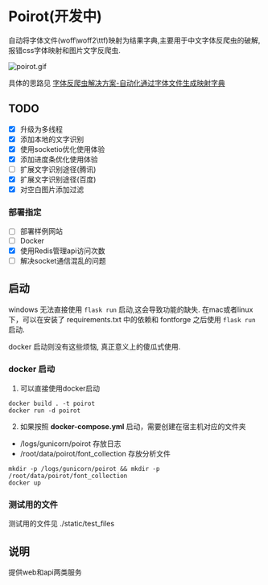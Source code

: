 # Poirot(开发中)
自动将字体文件(woff\woff2\ttf)映射为结果字典,主要用于中文字体反爬虫的破解,报错css字体映射和图片文字反爬虫.

![poirot.gif](https://i.loli.net/2020/12/15/sNuACxmwVZL9Phb.gif)

具体的思路见 [字体反爬虫解决方案-自动化通过字体文件生成映射字典](https://blog.harumonia.moe/font-antispider-cracker/)

## TODO

- [x] 升级为多线程
- [x] 添加本地的文字识别
- [x] 使用socketio优化使用体验
- [x] 添加进度条优化使用体验
- [ ] 扩展文字识别途径(腾讯)
- [x] 扩展文字识别途径(百度)
- [x] 对空白图片添加过滤

### 部署指定

- [ ] 部署样例网站
- [ ] Docker
- [x] 使用Redis管理api访问次数
- [ ] 解决socket通信混乱的问题

## 启动

windows 无法直接使用 `flask run` 启动,这会导致功能的缺失. 
在mac或者linux下，可以在安装了 requirements.txt 中的依赖和 fontforge 之后使用 `flask run` 启动.

docker 启动则没有这些烦恼, 真正意义上的傻瓜式使用.

### docker 启动

1. 可以直接使用docker启动
```shell script
docker build . -t poirot
docker run -d poirot
```

2. 如果按照 **docker-compose.yml** 启动，需要创建在宿主机对应的文件夹
- /logs/gunicorn/poirot 存放日志
- /root/data/poirot/font_collection 存放分析文件
```shell script
mkdir -p /logs/gunicorn/poirot && mkdir -p /root/data/poirot/font_collection
docker up
```

### 测试用的文件
测试用的文件见 ./static/test_files





## 说明

提供web和api两类服务


